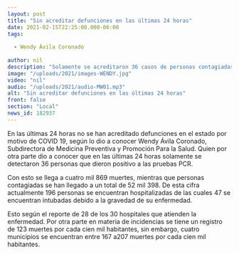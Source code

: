 ```yaml
---
layout: post
title: "Sin acreditar defunciones en las últimas 24 horas"
date: 2021-02-15T22:25:00.000-06:00
tags:
  
  - Wendy Ávila Coronado
  
author: nil
description: "Solamente se acreditaron 36 casos de personas contagiadas en 24 horas."
image: "/uploads/2021/images-WENDY.jpg"
video: "nil"
audio: "/uploads/2021/audio-MW01.mp3"
alt: "Sin acreditar defunciones en las últimas 24 horas"
front: false
section: "Local"
news_id: 182937
---
```


En las últimas 24 horas no se han acreditado defunciones en el estado por motivo de COVID 19, según lo dio a conocer Wendy Ávila Coronado, Subdirectora de Medicina Preventiva y Promoción Para la Salud. Quien por otra parte dio a conocer que en las últimas 24 horas solamente se detectaron 36 personas que dieron positivo a las pruebas PCR.

Con esto se llega a cuatro mil 869 muertes, mientras que personas contagiadas se han llegado a un total de 52 mil 398. De esta cifra actualmente 196 personas se encuentran hospitalizadas de las cuales 47 se encuentran intubadas debido a la gravedad de su enfermedad.

Esto según el reporte de 28 de los 30 hospitales que atienden la enfermedad. Por otra parte en materia de incidencias se tiene un registro de 123 muertes por cada cien mil habitantes, sin embargo, cuatro municipios se encuentran entre 167 a207 muertes por cada cien mil habitantes.
